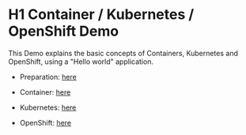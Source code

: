# H1 Container / Kubernetes / OpenShift Demo    
This Demo explains the basic concepts of Containers, Kubernetes and OpenShift, using a "Hello world" application.

- Preparation: [here](preparation/INSTRUCTIONS.md)

- Container: [here](container/CONTAINER.md)

- Kubernetes: [here](kubernetes/KUBERNETES.md)

- OpenShift: [here](openshift/OPENSHIFT.md)

